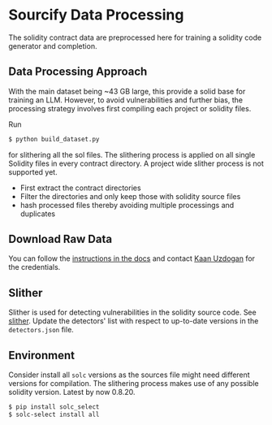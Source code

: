# Sourcify Data Processing

The solidity contract data are preprocessed here for training a solidity code generator and completion. 

## Data Processing Approach
With the main dataset being ~43 GB large, this provide a solid base for training an LLM. However, to avoid vulnerabilities and further bias, the processing strategy involves first compiling each project or solidity files.

Run
```bash 
$ python build_dataset.py
```
for slithering all the sol files. The slithering process is applied on all single Solidity files in every contract directory. A project wide slither process is not supported yet. 

- First extract the contract directories
- Filter the directories and only keep those with solidity source files
- hash processed files thereby avoiding multiple processings and duplicates

## Download Raw Data
You can follow the [instructions in the docs](https://docs.sourcify.dev/docs/repository/#s3-bucket) and contact [Kaan Uzdogan](mailto:kaan.uzdogan@ethereum.org) for the credentials.

## Slither 
Slither is used for detecting vulnerabilities in the solidity source code. See [slither](https://github.com/crytic/slither#api-documentation). Update the detectors' list with respect to up-to-date versions in the ```detectors.json``` file.

## Environment
Consider install all ```solc``` versions as the sources file might need different versions for compilation. The slithering process makes use of any possible solidity version. Latest by now 0.8.20.
```bash
$ pip install solc_select
$ solc-select install all 
```